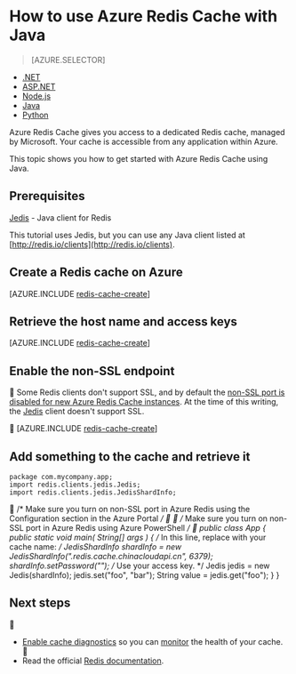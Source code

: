 <properties
   pageTitle="How to use Azure Redis Cache with Java | Azure"
	description="Get started with Azure Redis Cache using Java"
	services="redis-cache"
	documentationCenter=""
	authors="steved0x"
	manager="douge"
	editor=""/>

<tags
	ms.service="cache"
	ms.date="05/31/2016"
	wacn.date=""/>

# How to use Azure Redis Cache with Java

> [AZURE.SELECTOR]
- [.NET](/documentation/articles/cache-dotnet-how-to-use-azure-redis-cache/)
- [ASP.NET](/documentation/articles/cache-web-app-howto/)
- [Node.js](/documentation/articles/cache-nodejs-get-started/)
- [Java](/documentation/articles/cache-java-get-started/)
- [Python](/documentation/articles/cache-python-get-started/)

Azure Redis Cache gives you access to a dedicated Redis cache, managed by Microsoft. Your cache is accessible from any application within Azure.

This topic shows you how to get started with Azure Redis Cache using Java.

## Prerequisites

[Jedis](https://github.com/xetorthio/jedis) - Java client for Redis

This tutorial uses Jedis, but you can use any Java client listed at [http://redis.io/clients](http://redis.io/clients).

## Create a Redis cache on Azure

[AZURE.INCLUDE [redis-cache-create](../includes/redis-cache-create.md)]

## Retrieve the host name and access keys

[AZURE.INCLUDE [redis-cache-create](../includes/redis-cache-access-keys.md)]


## Enable the non-SSL endpoint


Some Redis clients don't support SSL, and by default the [non-SSL port is disabled for new Azure Redis Cache instances](/documentation/articles/cache-configure/#access-ports). At the time of this writing, the [Jedis](https://github.com/xetorthio/jedis) client doesn't support SSL. 


[AZURE.INCLUDE [redis-cache-create](../includes/redis-cache-non-ssl-port.md)]




## Add something to the cache and retrieve it

	package com.mycompany.app;
	import redis.clients.jedis.Jedis;
	import redis.clients.jedis.JedisShardInfo;


	/* Make sure you turn on non-SSL port in Azure Redis using the Configuration section in the Azure Portal */


	/* Make sure you turn on non-SSL port in Azure Redis using Azure PowerShell */

	public class App
	{
	  public static void main( String[] args )
	  {
        /* In this line, replace <name> with your cache name: */
	    JedisShardInfo shardInfo = new JedisShardInfo("<name>.redis.cache.chinacloudapi.cn", 6379);
	    shardInfo.setPassword("<key>"); /* Use your access key. */
	    Jedis jedis = new Jedis(shardInfo);
     	jedis.set("foo", "bar");
     	String value = jedis.get("foo");
	  }
	}


## Next steps


- [Enable cache diagnostics](https://msdn.microsoft.com/zh-cn/library/azure/dn763945.aspx#EnableDiagnostics) so you can [monitor](https://msdn.microsoft.com/zh-cn/library/azure/dn763945.aspx) the health of your cache.

- Read the official [Redis documentation](http://redis.io/documentation).

